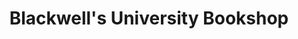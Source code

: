 ---
title: "Blackwell's University Bookshop"
url: /aberdeen/blackwells-university-bookshop/
shop: books
---